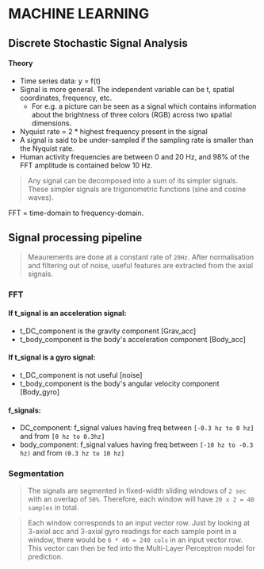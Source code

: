 # MACHINE LEARNING # 

## Discrete Stochastic Signal Analysis

#### Theory
- Time series data: y = f(t)
- Signal is more general. The independent variable can be t, spatial coordinates, frequency, etc.
    - For e.g. a picture can be seen as a signal which contains information about the brightness of three colors (RGB) across two spatial dimensions.
- Nyquist rate = 2 * highest frequency present in the signal
- A signal is said to be under-sampled if the sampling rate is smaller than the Nyquist rate. 
- Human activity frequencies are between 0 and 20 Hz, and 98% of the FFT amplitude is contained below 10 Hz.

> Any signal can be decomposed into a sum of its simpler signals. These simpler signals are trigonometric functions (sine and cosine waves). 

FFT = time-domain to frequency-domain. 

## Signal processing pipeline 
> Meaurements are done at a constant rate of `20Hz`. After normalisation and filtering out of noise, useful features are extracted from the axial signals. 

### FFT

#### If t_signal is an acceleration signal: 
- t_DC_component is the gravity component [Grav_acc]
- t_body_component is the body's acceleration component [Body_acc]

#### If t_signal is a gyro signal:  
- t_DC_component is not useful [noise]
- t_body_component is the body's angular velocity component [Body_gyro]

#### f_signals: 
- DC_component: f_signal values having freq between  `[-0.3 hz to 0 hz]`  and from  `[0 hz to 0.3hz]`
- body_component: f_signal values having freq between  `[-10 hz to -0.3 hz)`  and from  `(0.3 hz to 10 hz] `


### Segmentation 

> The signals are segmented in fixed-width sliding windows of `2 sec` with an overlap of `50%`. Therefore, each window will have `20 x 2 = 40 samples` in total.

> Each window corresponds to an input vector row. Just by looking at 3-axial acc and 3-axial gyro readings for each sample point in a window, there would be `6 * 40 = 240 cols` in an input vector row. This vector can then be fed into the Multi-Layer Perceptron model for prediction. 
